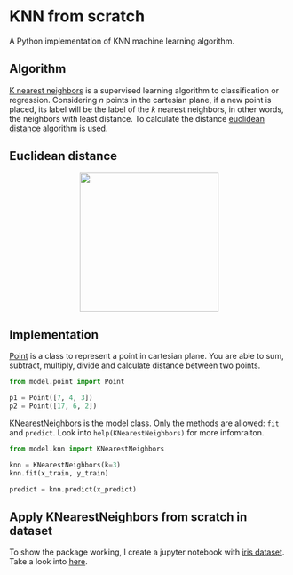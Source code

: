 # KNN from scratch
A Python implementation of KNN machine learning algorithm.

## Algorithm
[K nearest neighbors](https://en.wikipedia.org/wiki/K-nearest_neighbors_algorithm) is a supervised learning algorithm to classification or regression. Considering _n_ points in the cartesian plane, if a new point is placed, its label will be the label of the _k_ nearest neighbors, in other words, the neighbors with least distance. To calculate the distance [euclidean distance](https://en.wikipedia.org/wiki/Euclidean_distance) algorithm is used.

## Euclidean distance
<p align="center">
  <img src="https://encrypted-tbn0.gstatic.com/images?q=tbn%3AANd9GcT-BNnXJs2WFM-hvledmFTsECBmQ1ssxkLnucrp3sG8yrXA8VAN" width=250>
</p>

## Implementation
[Point](https://github.com/senavs/knn-from-scratch/blob/master/model/point.py) is a class to represent a point in cartesian plane. You are able to sum, subtract, multiply, divide and calculate distance between two points.
``` python
from model.point import Point

p1 = Point([7, 4, 3])
p2 = Point([17, 6, 2])
```
[KNearestNeighbors](https://github.com/senavs/knn-from-scratch/blob/master/model/knn.py) is the model class. Only the methods are allowed: `fit` and `predict`. Look into `help(KNearestNeighbors)` for more infomraiton.
```python
from model.knn import KNearestNeighbors

knn = KNearestNeighbors(k=3)
knn.fit(x_train, y_train)

predict = knn.predict(x_predict)
```

## Apply KNearestNeighbors from scratch in dataset
To show the package working, I create a jupyter notebook with [iris dataset](https://scikit-learn.org/stable/auto_examples/datasets/plot_iris_dataset.html). Take a look into [here](https://github.com/senavs/knn-from-scratch/blob/master/notebook/knn-iris_dataset.ipynb).
